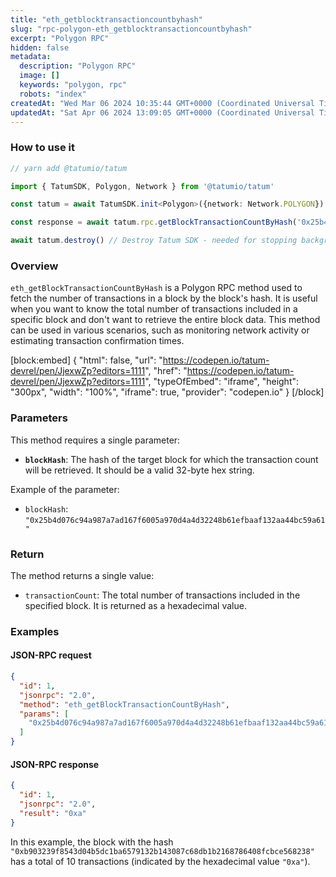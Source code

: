 ```yaml
---
title: "eth_getblocktransactioncountbyhash"
slug: "rpc-polygon-eth_getblocktransactioncountbyhash"
excerpt: "Polygon RPC"
hidden: false
metadata: 
  description: "Polygon RPC"
  image: []
  keywords: "polygon, rpc"
  robots: "index"
createdAt: "Wed Mar 06 2024 10:35:44 GMT+0000 (Coordinated Universal Time)"
updatedAt: "Sat Apr 06 2024 13:09:05 GMT+0000 (Coordinated Universal Time)"
---
```




### How to use it



```typescript
// yarn add @tatumio/tatum

import { TatumSDK, Polygon, Network } from '@tatumio/tatum'

const tatum = await TatumSDK.init<Polygon>({network: Network.POLYGON})

const response = await tatum.rpc.getBlockTransactionCountByHash('0x25b4d076c94a987a7ad167f6005a970d4a4d32248b61efbaaf132aa44bc59a61')

await tatum.destroy() // Destroy Tatum SDK - needed for stopping background jobs
```



### Overview

`eth_getBlockTransactionCountByHash` is a Polygon RPC method used to fetch the number of transactions in a block by the block's hash. It is useful when you want to know the total number of transactions included in a specific block and don't want to retrieve the entire block data. This method can be used in various scenarios, such as monitoring network activity or estimating transaction confirmation times.

[block:embed]
{
  "html": false,
  "url": "https://codepen.io/tatum-devrel/pen/JjexwZp?editors=1111",
  "href": "https://codepen.io/tatum-devrel/pen/JjexwZp?editors=1111",
  "typeOfEmbed": "iframe",
  "height": "300px",
  "width": "100%",
  "iframe": true,
  "provider": "codepen.io"
}
[/block]

### Parameters

This method requires a single parameter:

- **`blockHash`**: The hash of the target block for which the transaction count will be retrieved. It should be a valid 32-byte hex string.

Example of the parameter:

- `blockHash`: `"0x25b4d076c94a987a7ad167f6005a970d4a4d32248b61efbaaf132aa44bc59a61"`

### Return

The method returns a single value:

- `transactionCount`: The total number of transactions included in the specified block. It is returned as a hexadecimal value.

### Examples

#### JSON-RPC request

```json
{
  "id": 1,
  "jsonrpc": "2.0",
  "method": "eth_getBlockTransactionCountByHash",
  "params": [
    "0x25b4d076c94a987a7ad167f6005a970d4a4d32248b61efbaaf132aa44bc59a61"
  ]
}
```

#### JSON-RPC response

```json
{
  "id": 1,
  "jsonrpc": "2.0",
  "result": "0xa"
}
```

In this example, the block with the hash `"0xb903239f8543d04b5dc1ba6579132b143087c68db1b2168786408fcbce568238"` has a total of 10 transactions (indicated by the hexadecimal value `"0xa"`).
